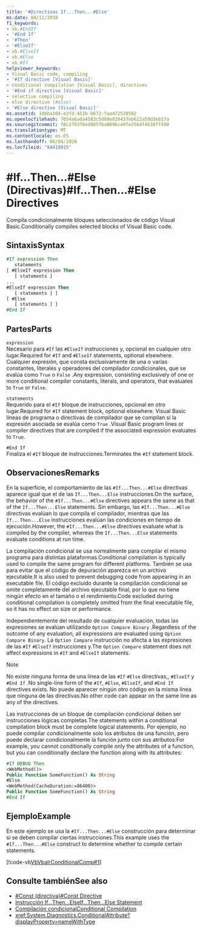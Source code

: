 ```yaml
---
title: '#Directivas If...Then...#Else'
ms.date: 04/11/2018
f1_keywords:
- vb.#EndIf
- '#End If'
- '#Then'
- '#ElseIf'
- vb.#ElseIf
- vb.#Else
- vb.#If
helpviewer_keywords:
- Visual Basic code, compiling
- '#If directive [Visual Basic]'
- conditional compilation [Visual Basic], directives
- '#End if directive [Visual Basic]'
- selective compiling
- else directive (#else)
- '#Else directive [Visual Basic]'
ms.assetid: 10bba104-e3fd-451b-b672-faa472530502
ms.openlocfilehash: 7054a6ada4583c5d89e020437eb622a59d3eb17a
ms.sourcegitcommit: f8c270376ed905f6a8896ce0fe25b4f4b38ff498
ms.translationtype: MT
ms.contentlocale: es-ES
ms.lasthandoff: 06/04/2020
ms.locfileid: "84410015"
---
```

# <a name="ifthenelse-directives"></a><span data-ttu-id="fdff0-102">#If...Then...#Else (Directivas)</span><span class="sxs-lookup"><span data-stu-id="fdff0-102">#If...Then...#Else Directives</span></span>

<span data-ttu-id="fdff0-103">Compila condicionalmente bloques seleccionados de código Visual Basic.</span><span class="sxs-lookup"><span data-stu-id="fdff0-103">Conditionally compiles selected blocks of Visual Basic code.</span></span>

## <a name="syntax"></a><span data-ttu-id="fdff0-104">Sintaxis</span><span class="sxs-lookup"><span data-stu-id="fdff0-104">Syntax</span></span>

```vb
#If expression Then
   statements
[ #ElseIf expression Then
   [ statements ]
...
#ElseIf expression Then
   [ statements ] ]
[ #Else
   [ statements ] ]
#End If
```

## <a name="parts"></a><span data-ttu-id="fdff0-105">Partes</span><span class="sxs-lookup"><span data-stu-id="fdff0-105">Parts</span></span>

`expression`  
<span data-ttu-id="fdff0-106">Necesario para `#If` las `#ElseIf` instrucciones y, opcional en cualquier otro lugar.</span><span class="sxs-lookup"><span data-stu-id="fdff0-106">Required for `#If` and `#ElseIf` statements, optional elsewhere.</span></span> <span data-ttu-id="fdff0-107">Cualquier expresión, que consta exclusivamente de una o varias constantes, literales y operadores del compilador condicionales, que se evalúa como `True` o `False` .</span><span class="sxs-lookup"><span data-stu-id="fdff0-107">Any expression, consisting exclusively of one or more conditional compiler constants, literals, and operators, that evaluates to `True` or `False`.</span></span>

`statements`  
<span data-ttu-id="fdff0-108">Requerido para el `#If` bloque de instrucciones, opcional en otro lugar.</span><span class="sxs-lookup"><span data-stu-id="fdff0-108">Required for `#If` statement block, optional elsewhere.</span></span> <span data-ttu-id="fdff0-109">Visual Basic líneas de programa o directivas de compilador que se compilan si la expresión asociada se evalúa como `True` .</span><span class="sxs-lookup"><span data-stu-id="fdff0-109">Visual Basic program lines or compiler directives that are compiled if the associated expression evaluates to `True`.</span></span>

`#End If`  
<span data-ttu-id="fdff0-110">Finaliza el `#If` bloque de instrucciones.</span><span class="sxs-lookup"><span data-stu-id="fdff0-110">Terminates the `#If` statement block.</span></span>

## <a name="remarks"></a><span data-ttu-id="fdff0-111">Observaciones</span><span class="sxs-lookup"><span data-stu-id="fdff0-111">Remarks</span></span>

<span data-ttu-id="fdff0-112">En la superficie, el comportamiento de las `#If...Then...#Else` directivas aparece igual que el de las `If...Then...Else` instrucciones.</span><span class="sxs-lookup"><span data-stu-id="fdff0-112">On the surface, the behavior of the `#If...Then...#Else` directives appears the same as that of the `If...Then...Else` statements.</span></span> <span data-ttu-id="fdff0-113">Sin embargo, las `#If...Then...#Else` directivas evalúan lo que compila el compilador, mientras que las `If...Then...Else` instrucciones evalúan las condiciones en tiempo de ejecución.</span><span class="sxs-lookup"><span data-stu-id="fdff0-113">However, the `#If...Then...#Else` directives evaluate what is compiled by the compiler, whereas the `If...Then...Else` statements evaluate conditions at run time.</span></span>

<span data-ttu-id="fdff0-114">La compilación condicional se usa normalmente para compilar el mismo programa para distintas plataformas.</span><span class="sxs-lookup"><span data-stu-id="fdff0-114">Conditional compilation is typically used to compile the same program for different platforms.</span></span> <span data-ttu-id="fdff0-115">También se usa para evitar que el código de depuración aparezca en un archivo ejecutable.</span><span class="sxs-lookup"><span data-stu-id="fdff0-115">It is also used to prevent debugging code from appearing in an executable file.</span></span> <span data-ttu-id="fdff0-116">El código excluido durante la compilación condicional se omite completamente del archivo ejecutable final, por lo que no tiene ningún efecto en el tamaño o el rendimiento.</span><span class="sxs-lookup"><span data-stu-id="fdff0-116">Code excluded during conditional compilation is completely omitted from the final executable file, so it has no effect on size or performance.</span></span>

<span data-ttu-id="fdff0-117">Independientemente del resultado de cualquier evaluación, todas las expresiones se evalúan utilizando `Option Compare Binary` .</span><span class="sxs-lookup"><span data-stu-id="fdff0-117">Regardless of the outcome of any evaluation, all expressions are evaluated using `Option Compare Binary`.</span></span> <span data-ttu-id="fdff0-118">La `Option Compare` instrucción no afecta a las expresiones de las `#If` `#ElseIf` instrucciones y.</span><span class="sxs-lookup"><span data-stu-id="fdff0-118">The `Option Compare` statement does not affect expressions in `#If` and `#ElseIf` statements.</span></span>

> [!NOTE]
> <span data-ttu-id="fdff0-119">No existe ninguna forma de una línea de las `#If` `#Else` directivas,, `#ElseIf` y `#End If` .</span><span class="sxs-lookup"><span data-stu-id="fdff0-119">No single-line form of the `#If`, `#Else`, `#ElseIf`, and `#End If` directives exists.</span></span> <span data-ttu-id="fdff0-120">No puede aparecer ningún otro código en la misma línea que ninguna de las directivas.</span><span class="sxs-lookup"><span data-stu-id="fdff0-120">No other code can appear on the same line as any of the directives.</span></span>

<span data-ttu-id="fdff0-121">Las instrucciones de un bloque de compilación condicional deben ser instrucciones lógicas completas.</span><span class="sxs-lookup"><span data-stu-id="fdff0-121">The statements within a conditional compilation block must be complete logical statements.</span></span> <span data-ttu-id="fdff0-122">Por ejemplo, no puede compilar condicionalmente solo los atributos de una función, pero puede declarar condicionalmente la función junto con sus atributos:</span><span class="sxs-lookup"><span data-stu-id="fdff0-122">For example, you cannot conditionally compile only the attributes of a function, but you can conditionally declare the function along with its attributes:</span></span>

```vb
#If DEBUG Then
<WebMethod()>
Public Function SomeFunction() As String
#Else
<WebMethod(CacheDuration:=86400)>
Public Function SomeFunction() As String
#End If
```

## <a name="example"></a><span data-ttu-id="fdff0-123">Ejemplo</span><span class="sxs-lookup"><span data-stu-id="fdff0-123">Example</span></span>

<span data-ttu-id="fdff0-124">En este ejemplo se usa la `#If...Then...#Else` construcción para determinar si se deben compilar ciertas instrucciones.</span><span class="sxs-lookup"><span data-stu-id="fdff0-124">This example uses the `#If...Then...#Else` construct to determine whether to compile certain statements.</span></span>

[!code-vb[VbVbalrConditionalComp#1](~/samples/snippets/visualbasic/VS_Snippets_VBCSharp/VbVbalrConditionalComp/VB/Class1.vb#1)]

## <a name="see-also"></a><span data-ttu-id="fdff0-125">Consulte también</span><span class="sxs-lookup"><span data-stu-id="fdff0-125">See also</span></span>

- [<span data-ttu-id="fdff0-126">#Const (directiva)</span><span class="sxs-lookup"><span data-stu-id="fdff0-126">#Const Directive</span></span>](const-directive.md)
- [<span data-ttu-id="fdff0-127">Instrucción If...Then...Else</span><span class="sxs-lookup"><span data-stu-id="fdff0-127">If...Then...Else Statement</span></span>](../statements/if-then-else-statement.md)
- [<span data-ttu-id="fdff0-128">Compilación condicional</span><span class="sxs-lookup"><span data-stu-id="fdff0-128">Conditional Compilation</span></span>](../../programming-guide/program-structure/conditional-compilation.md)
- <xref:System.Diagnostics.ConditionalAttribute?displayProperty=nameWithType>
